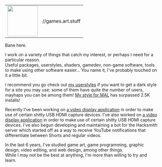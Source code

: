 | | |
|-|-|
<img src="https://user-images.githubusercontent.com/19144524/119286651-3672cf00-bc88-11eb-9110-b539b8bca301.png" height=100px width=100px> | //games.art.stuff

Bane here.  

I work on a variety of things that catch my interest, or perhaps I need for a particular reason.  
Useful packages, userstyles, shaders, gamedev, non-game software, tools to make using other software easier... You name it, I've probably touched on it a little bit.  

I recommend you go check out [my userstyles](https://jordy3d.github.io/banecss) if you want to get a dark style for a site you may use; some of them have quite the number of users, mayhaps you can be among them! [My style for MAL](https://userstyles.world/style/873/al-mal) has surpassed 2.5K installs!

Recently I've been working on [a video display application](https://github.com/Jordy3D/VideoIn-Out) in order to make use of certain shitty USB HDMI capture devices. I've also worked on [a video display application](https://github.com/GlitcherOG/Capture-Display) in order to make use of certain shitty USB HDMI capture devices. I've also begun developing and maintaining a bot for the Hacksmith server which started off as a way to receive YouTube notifications that differentiate between Shorts and regular videos.

In the last 6 years, I've studied game art, game programming, graphic design, video editing, and web design, among other things.  
While I may not be the best at anything, I'm more than willing to try and learn.

<!--
**Jordy3D/jordy3d** is a ✨ _special_ ✨ repository because its `README.md` (this file) appears on your GitHub profile.

Here are some ideas to get you started:

- 🔭 I’m currently working on ...
- 🌱 I’m currently learning ...
- 👯 I’m looking to collaborate on ...
- 🤔 I’m looking for help with ...
- 💬 Ask me about ...
- 📫 How to reach me: ...
- 😄 Pronouns: ...
- ⚡ Fun fact: ...
-->

